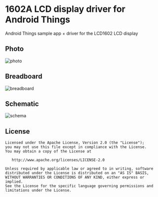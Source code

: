 1602A LCD display driver for Android Things
===========================================

Android Things sample app + driver for the LCD1602 LCD display

## Photo

![photo][]

## Breadboard

![breadboard][]

## Schematic

![schema][]


## License

```
Licensed under the Apache License, Version 2.0 (the "License");
you may not use this file except in compliance with the License.
You may obtain a copy of the License at

   http://www.apache.org/licenses/LICENSE-2.0

Unless required by applicable law or agreed to in writing, software
distributed under the License is distributed on an "AS IS" BASIS,
WITHOUT WARRANTIES OR CONDITIONS OF ANY KIND, either express or implied.
See the License for the specific language governing permissions and
limitations under the License.
```

[photo]: https://raw.githubusercontent.com/Nilhcem/1602A-androidthings/master/assets/photo.jpeg
[breadboard]: https://raw.githubusercontent.com/Nilhcem/1602A-androidthings/master/assets/breadboard.png
[schema]: https://raw.githubusercontent.com/Nilhcem/1602A-androidthings/master/assets/schema.png
